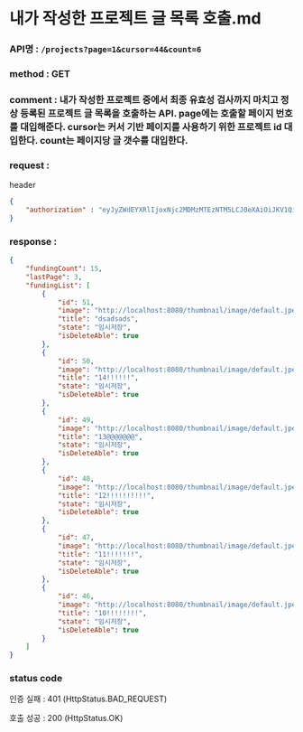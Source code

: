 # 내가 작성한 프로젝트 글 목록 호출.md
### API명 : `/projects?page=1&cursor=44&count=6`

### method : GET

### comment : 내가 작성한 프로젝트 중에서 최종 유효성 검사까지 마치고 정상 등록된 프로젝트 글 목록을 호출하는 API. page에는 호출할 페이지 번호를 대입해준다. cursor는 커서 기반 페이지를 사용하기 위한 프로젝트 id 대입한다. count는 페이지당 글 갯수를 대입한다.

### request :

header
~~~json
{
    "authorization" : "eyJyZWdEYXRlIjoxNjc2MDMzMTEzNTM5LCJ0eXAiOiJKV1QiLCJhbGciOiJIUzM4NCJ9.eyJ1c2VyTnVtIjoyLCJuaWNrTmFtZSI6IkFudGVuQSIsImxvZ2luVGltZSI6IjIwMjMtMDItMTAgMjE6NDU6MTMiLCJleHAiOjE3MDc1NjkxMTN9.087jmj1tq8aU0t4raWivuHXFvA06eYZ2l9Y6aSHuzGREE0wlfv2LZd6KZxgpzbuA"
}
~~~

### response :
~~~json
{
    "fundingCount": 15,
    "lastPage": 3,
    "fundingList": [
        {
            "id": 51,
            "image": "http://localhost:8080/thumbnail/image/default.jpeg",
            "title": "dsadsads",
            "state": "임시저장",
            "isDeleteAble": true
        },
        {
            "id": 50,
            "image": "http://localhost:8080/thumbnail/image/default.jpeg",
            "title": "14!!!!!!",
            "state": "임시저장",
            "isDeleteAble": true
        },
        {
            "id": 49,
            "image": "http://localhost:8080/thumbnail/image/default.jpeg",
            "title": "13@@@@@@@",
            "state": "임시저장",
            "isDeleteAble": true
        },
        {
            "id": 48,
            "image": "http://localhost:8080/thumbnail/image/default.jpeg",
            "title": "12!!!!!!!!!!",
            "state": "임시저장",
            "isDeleteAble": true
        },
        {
            "id": 47,
            "image": "http://localhost:8080/thumbnail/image/default.jpeg",
            "title": "11!!!!!!!",
            "state": "임시저장",
            "isDeleteAble": true
        },
        {
            "id": 46,
            "image": "http://localhost:8080/thumbnail/image/default.jpeg",
            "title": "10!!!!!!!!",
            "state": "임시저장",
            "isDeleteAble": true
        }
    ]
}

~~~

### status code

인증 실패 : 401 (HttpStatus.BAD_REQUEST)

호출 성공 : 200 (HttpStatus.OK)
